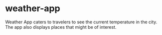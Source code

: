 # weather-app
Weather App caters to travelers to see the current temperature in the city. The app also displays places that might be of interest.
